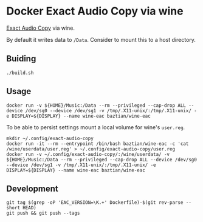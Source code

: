 # Docker Exact Audio Copy via wine

[Exact Audio Copy](http://www.exactaudiocopy.de/) via wine.

By default it writes data to `/Data`. Consider to mount this to a host directory.

## Buiding

    ./build.sh

## Usage

    docker run -v ${HOME}/Music:/Data --rm --privileged --cap-drop ALL --device /dev/sg0 --device /dev/sg1 -v /tmp/.X11-unix/:/tmp/.X11-unix/ -e DISPLAY=${DISPLAY} --name wine-eac baztian/wine-eac

To be able to persist settings mount a local volume for wine's `user.reg`.

    mkdir ~/.config/exact-audio-copy
    docker run -it --rm --entrypoint /bin/bash baztian/wine-eac -c 'cat /wine/userdata/user.reg' > ~/.config/exact-audio-copy/user.reg
    docker run -v ~/.config/exact-audio-copy/:/wine/userdata/ -v ${HOME}/Music:/Data --rm --privileged --cap-drop ALL --device /dev/sg0 --device /dev/sg1 -v /tmp/.X11-unix/:/tmp/.X11-unix/ -e DISPLAY=${DISPLAY} --name wine-eac baztian/wine-eac

## Development

    git tag $(grep -oP 'EAC_VERSION=\K.+' Dockerfile)-$(git rev-parse --short HEAD)
    git push && git push --tags
